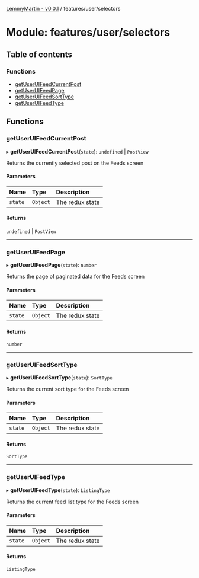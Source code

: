 [LemmyMartin - v0.0.1](../README.md) / features/user/selectors

# Module: features/user/selectors

## Table of contents

### Functions

- [getUserUIFeedCurrentPost](features_user_selectors.md#getuseruifeedcurrentpost)
- [getUserUIFeedPage](features_user_selectors.md#getuseruifeedpage)
- [getUserUIFeedSortType](features_user_selectors.md#getuseruifeedsorttype)
- [getUserUIFeedType](features_user_selectors.md#getuseruifeedtype)

## Functions

### getUserUIFeedCurrentPost

▸ **getUserUIFeedCurrentPost**(`state`): `undefined` \| `PostView`

Returns the currently selected post on the Feeds screen

#### Parameters

| Name | Type | Description |
| :------ | :------ | :------ |
| `state` | `Object` | The redux state |

#### Returns

`undefined` \| `PostView`

___

### getUserUIFeedPage

▸ **getUserUIFeedPage**(`state`): `number`

Returns the page of paginated data for the Feeds screen

#### Parameters

| Name | Type | Description |
| :------ | :------ | :------ |
| `state` | `Object` | The redux state |

#### Returns

`number`

___

### getUserUIFeedSortType

▸ **getUserUIFeedSortType**(`state`): `SortType`

Returns the current sort type for the Feeds screen

#### Parameters

| Name | Type | Description |
| :------ | :------ | :------ |
| `state` | `Object` | The redux state |

#### Returns

`SortType`

___

### getUserUIFeedType

▸ **getUserUIFeedType**(`state`): `ListingType`

Returns the current feed list type for the Feeds screen

#### Parameters

| Name | Type | Description |
| :------ | :------ | :------ |
| `state` | `Object` | The redux state |

#### Returns

`ListingType`
